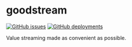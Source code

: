 # goodstream
[![GitHub issues](https://img.shields.io/github/issues/WaywardGame/goodstream.svg?style=flat-square)](https://github.com/WaywardGame/goodstream)
[![GitHub deployments](https://img.shields.io/github/actions/workflow/status/WaywardGame/goodstream/main.yml?style=flat-square)](https://github.com/WaywardGame/goodstream/tree/package)

Value streaming made as convenient as possible.
